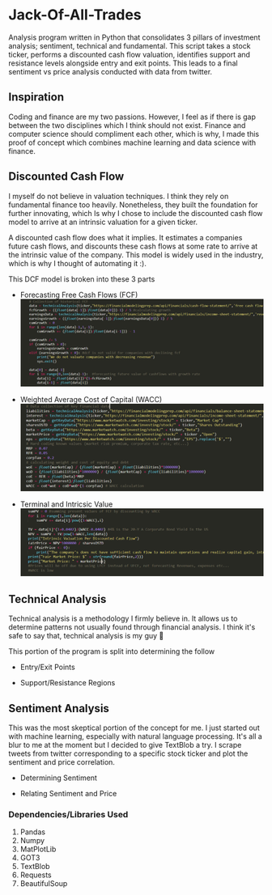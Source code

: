 # Jack-Of-All-Trades
Analysis program written in Python that consolidates 3 pillars of investment analysis; sentiment, technical and fundamental. This script takes a stock ticker, performs a discounted cash flow valuation, identifies support and resistance levels alongside entry and exit points. This leads to a final sentiment vs price analysis conducted with data from twitter.

## Inspiration ##
Coding and finance are my two passions. However, I feel as if there is gap between the two disciplines which I think should not exist.
Finance and computer science should compliment each other, which is why, I made this proof of concept which combines machine learning and data science with finance.

## Discounted Cash Flow ##
I myself do not believe in valuation techniques. I think they rely on fundamental finance too heavily. Nonetheless, they built the foundation for further innovating, which Is why I chose to include the discounted cash flow model to arrive at an intrinsic valuation for a given ticker.

A discounted cash flow does what it implies. It estimates a companies future cash flows, and discounts these cash flows at some rate to arrive at the intrinsic value of the company.
This model is widely used in the industry, which is why I thought of automating it :).

This DCF model is broken into these 3 parts
* Forecasting Free Cash Flows (FCF)
  ![FCF](/images/fcf.png)

* Weighted Average Cost of Capital (WACC)
  ![WACC](/images/wacc.png)

* Terminal and Intricsic Value
  ![VALUATION](/images/valuation.png)

## Technical Analysis ##
Technical analysis is a methodology I firmly believe in. It allows us to determine patterns not usually found through financial analysis.
I think it's safe to say that, technical analysis is my guy 😤

This portion of the program is split into determining the follow
* Entry/Exit Points

* Support/Resistance Regions

## Sentiment Analysis ##
This was the most skeptical portion of the concept for me. I just started out with machine learning, especially with natural language processing. It's all a blur to me at the moment but I decided to give TextBlob a try.
I scrape tweets from twitter corresponding to a specific stock ticker and plot the sentiment and price correlation.
* Determining Sentiment

* Relating Sentiment and Price

### Dependencies/Libraries Used ###
1. Pandas
2. Numpy
3. MatPlotLib
4. GOT3
5. TextBlob
6. Requests
7. BeautifulSoup
